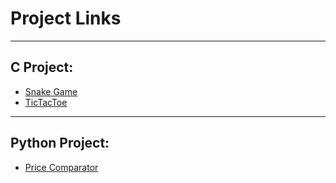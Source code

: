 # Project Links
------

## C Project:
- [Snake Game](https://github.com/GabrielZuany/Snake)
- [TicTacToe](https://github.com/GabrielZuany/TicTacToe)

------

## Python Project:
- [Price Comparator](https://github.com/GabrielZuany/PriceComparator)

